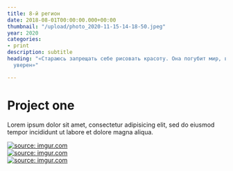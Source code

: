 ```yaml
---
title: 8-й регион
date: 2018-08-01T00:00:00.000+00:00
thumbnail: "/upload/photo_2020-11-15-14-18-50.jpeg"
year: 2020
categories:
- print
description: subtitle
heading: "«Стараюсь запрещать себе рисовать красоту. Она погубит мир, в этом я абсолютно
  уверен»"

---
```

# Project one

Lorem ipsum dolor sit amet, consectetur adipisicing elit, sed do eiusmod tempor incididunt ut labore et dolore magna aliqua.

<div style="display: grid; grid-template-columns: repeat(auto-fit, minmax(20rem, 1fr))">
<!-- ссылки на картинки формата HTML вставить под этой надписью -->
<a href="https://imgur.com/hTgcVmz"><img src="https://i.imgur.com/hTgcVmz.jpg" title="source: imgur.com" /></a>
<a href="https://imgur.com/AG2Bexp"><img src="https://i.imgur.com/AG2Bexp.jpg" title="source: imgur.com" /></a>
<a href="https://imgur.com/By9bM8e"><img src="https://i.imgur.com/By9bM8e.jpg" title="source: imgur.com" /></a>
</div>